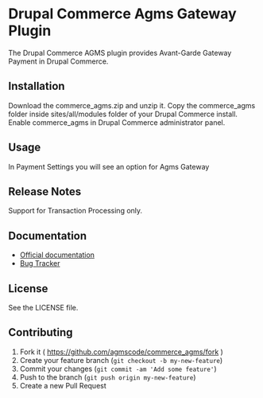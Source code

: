 # Drupal Commerce Agms Gateway Plugin 

The Drupal Commerce AGMS plugin provides Avant-Garde Gateway Payment in Drupal Commerce.

## Installation

Download the commerce_agms.zip and unzip it.
Copy the commerce_agms folder inside sites/all/modules
folder of your Drupal Commerce install.
Enable commerce_agms in Drupal Commerce administrator panel.

## Usage
In Payment Settings you will see an option for Agms Gateway


## Release Notes

Support for Transaction Processing only.


## Documentation

* [Official documentation](https://www.onlinepaymentprocessing.com/docs)
* [Bug Tracker](http://github.com/agmscode/commerce_agms/issues)


## License

See the LICENSE file.


## Contributing

1. Fork it ( https://github.com/agmscode/commerce_agms/fork )
2. Create your feature branch (`git checkout -b my-new-feature`)
3. Commit your changes (`git commit -am 'Add some feature'`)
4. Push to the branch (`git push origin my-new-feature`)
5. Create a new Pull Request